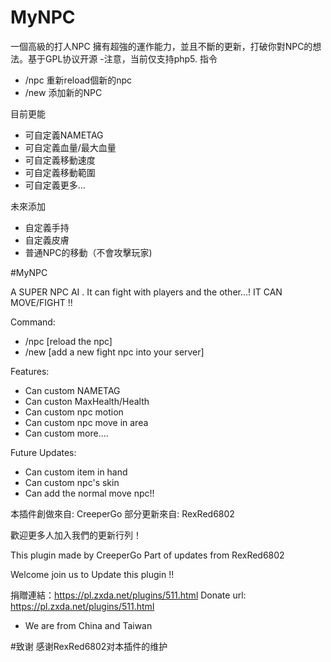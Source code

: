 # MyNPC

一個高級的打人NPC 擁有超強的運作能力，並且不斷的更新，打破你對NPC的想法。基于GPL协议开源
-注意，当前仅支持php5.
指令
- /npc 重新reload個新的npc
- /new 添加新的NPC

目前更能
- 可自定義NAMETAG
- 可自定義血量/最大血量
- 可自定義移動速度
- 可自定義移動範圍
- 可自定義更多…

未來添加
- 自定義手持
- 自定義皮膚
- 普通NPC的移動（不會攻擊玩家)

#MyNPC

A SUPER NPC AI . It can fight with players and the other...!
IT CAN MOVE/FIGHT !!

Command:
- /npc [reload the npc]
- /new [add a new fight npc into your server]

Features:
- Can custom NAMETAG
- Can custon MaxHealth/Health
- Can custom npc motion
- Can custom npc move in area
- Can custom more....

Future Updates:
- Can custom item in hand
- Can custom npc's skin
- Can add the normal move npc!!

本插件創做來自: CreeperGo
部分更新來自: RexRed6802

歡迎更多人加入我們的更新行列！

This plugin made by CreeperGo
Part of updates from RexRed6802

Welcome join us to Update this plugin !!

捐贈連結：https://pl.zxda.net/plugins/511.html
Donate url: https://pl.zxda.net/plugins/511.html


- We are from China and Taiwan

#致谢
感谢RexRed6802对本插件的维护
